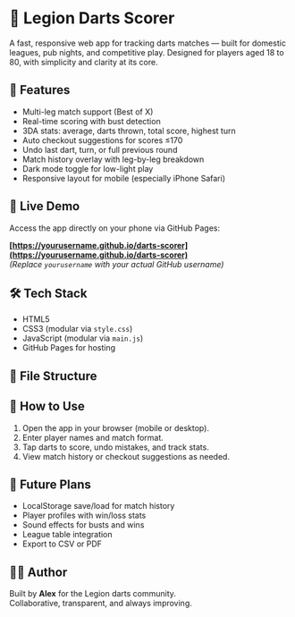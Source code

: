 # 🎯 Legion Darts Scorer

A fast, responsive web app for tracking darts matches — built for domestic leagues, pub nights, and competitive play. Designed for players aged 18 to 80, with simplicity and clarity at its core.

## 🚀 Features

- Multi-leg match support (Best of X)
- Real-time scoring with bust detection
- 3DA stats: average, darts thrown, total score, highest turn
- Auto checkout suggestions for scores ≤170
- Undo last dart, turn, or full previous round
- Match history overlay with leg-by-leg breakdown
- Dark mode toggle for low-light play
- Responsive layout for mobile (especially iPhone Safari)

## 📱 Live Demo

Access the app directly on your phone via GitHub Pages:

**[https://yourusername.github.io/darts-scorer](https://yourusername.github.io/darts-scorer)**  
_(Replace `yourusername` with your actual GitHub username)_

## 🛠 Tech Stack

- HTML5
- CSS3 (modular via `style.css`)
- JavaScript (modular via `main.js`)
- GitHub Pages for hosting

## 🧩 File Structure


## 🧪 How to Use

1. Open the app in your browser (mobile or desktop).
2. Enter player names and match format.
3. Tap darts to score, undo mistakes, and track stats.
4. View match history or checkout suggestions as needed.

## 🧭 Future Plans

- LocalStorage save/load for match history
- Player profiles with win/loss stats
- Sound effects for busts and wins
- League table integration
- Export to CSV or PDF

## 🧑‍💻 Author

Built by **Alex** for the Legion darts community.  
Collaborative, transparent, and always improving.
